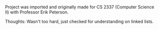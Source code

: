 Project was imported and originally made for CS 2337 (Computer Science II) with Professor Erik Peterson.

Thoughts: Wasn't too hard, just checked for understanding on linked lists.
